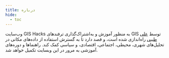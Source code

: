 ```yaml
---
title: درباره
hide:
  - toc
---
```

وب‌سایت GIS Hacks به منظور آموزش و به‌اشتراک‌گذاری ترفند‌های GIS توسط [علی طیبی](https://github.com/alitayebi) راه‌اندازی شده است، و قصد دارد تا به گسترش استفاده از داده‌های مکانی در تحلیل‌های شهری، محیطی، اجتماعی، اقتصادی، و سیاسی کمک کند. راهنماها و دوره‌های آموزشی به مرور در این وبسایت تکمیل خواهد شد.